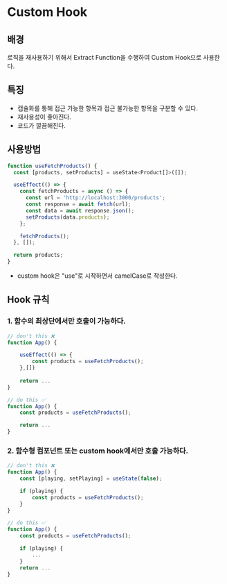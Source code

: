 # Custom Hook

## 배경

로직을 재사용하기 위해서 Extract Function을 수행하여 Custom Hook으로 사용한다.

## 특징

- 캡슐화를 통해 접근 가능한 항목과 접근 불가능한 항목을 구분할 수 있다.
- 재사용성이 좋아진다.
- 코드가 깔끔해진다.

## 사용방법

```js
function useFetchProducts() {
  const [products, setProducts] = useState<Product[]>([]);

  useEffect(() => {
    const fetchProducts = async () => {
      const url = 'http://localhost:3000/products';
      const response = await fetch(url);
      const data = await response.json();
      setProducts(data.products);
    };

    fetchProducts();
  }, []);

  return products;
}
```

- custom hook은 "use"로 시작하면서 camelCase로 작성한다.

## Hook 규칙

### 1. 함수의 최상단에서만 호출이 가능하다.

```js
// don't this ❌
function App() {

	useEffect(() => {
		const products = useFetchProducts();
	},[])
	
	return ...
}
```

```js
// do this ✅
function App() {
	const products = useFetchProducts();

	return ...
}
```

### 2. 함수형 컴포넌트 또는 custom hook에서만 호출 가능하다.

```js
// don't this ❌
function App() {
	const [playing, setPlaying] = useState(false);

	if (playing) {
		const products = useFetchProducts();
	}
}
```

```js
// do this ✅
function App() {
	const products = useFetchProducts();

	if (playing) {
		...
	}
	return ...
}
```
